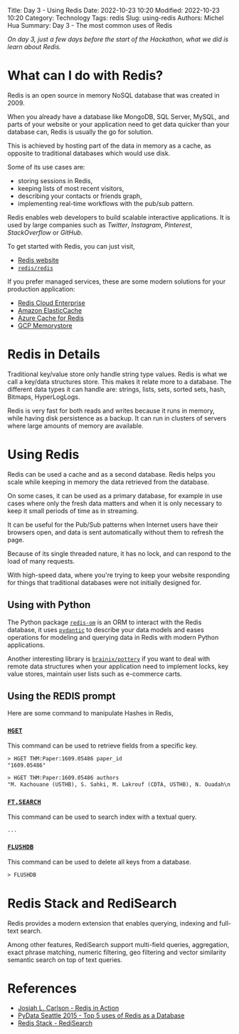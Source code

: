 Title: Day 3 - Using Redis
Date: 2022-10-23 10:20
Modified: 2022-10-23 10:20
Category: Technology
Tags: redis
Slug: using-redis
Authors: Michel Hua
Summary: Day 3 - The most common uses of Redis

_On day 3, just a few days before the start of the Hackathon, what we did is learn about Redis._

# What can I do with Redis?

Redis is an open source in memory NoSQL database that was created in 2009.

When you already have a database like MongoDB, SQL Server, MySQL, and parts of your website or your application need to get data quicker than your database can, Redis is usually the go for solution.

This is achieved by hosting part of the data in memory as a cache, as opposite to traditional databases which would use disk.

Some of its use cases are:

- storing sessions in Redis,
- keeping lists of most recent visitors,
- describing your contacts or friends graph,
- implementing real-time workflows with the pub/sub pattern.

Redis enables web developers to build scalable interactive applications. It is used by large companies such as _Twitter_, _Instagram_, _Pinterest_, _StackOverflow_ or _GitHub_.

To get started with Redis, you can just visit,

- [Redis website](https://redis.io/)
- [`redis/redis`](https://github.com/redis/redis)

If you prefer managed services, these are some modern solutions for your production application:

- [Redis Cloud Enterprise](https://redis.com/redis-enterprise-cloud/overview/)
- [Amazon ElasticCache](https://aws.amazon.com/redis/)
- [Azure Cache for Redis](https://azure.microsoft.com/en-us/products/cache/)
- [GCP Memorystore](https://cloud.google.com/memorystore/)

# Redis in Details

Traditional key/value store only handle string type values. Redis is what we call a key/data structures store. This makes it relate more to a database. The different data types it can handle are: strings, lists, sets, sorted sets, hash, Bitmaps, HyperLogLogs.

Redis is very fast for both reads and writes because it runs in memory, while having disk persistence as a backup.
It can run in clusters of servers where large amounts of memory are available.

# Using Redis

Redis can be used a cache and as a second database. Redis helps you scale while keeping in memory the data retrieved from the database.

On some cases, it can be used as a primary database, for example in use cases where only the fresh data matters and when it is only necessary to keep it small periods of time as in streaming.

It can be useful for the Pub/Sub patterns when Internet users have their browsers open, and data is sent automatically without them to refresh the page.

Because of its single threaded nature, it has no lock, and can respond to the load of many requests.

With high-speed data, where you're trying to keep your website responding for things that traditional databases were not initially designed for.

## Using with Python

The Python package [`redis-om`](https://github.com/redis/redis-om-python) is an ORM to interact with the Redis database, it uses [`pydantic`](https://github.com/pydantic/pydantic) to describe your data models and eases operations for modeling and querying data in Redis with modern Python applications.

Another interesting library is [`brainix/pottery`](https://github.com/brainix/pottery) if you want to deal with remote data structures when your application need to implement locks, key value stores, maintain user lists such as e-commerce carts.

## Using the REDIS prompt

Here are some command to manipulate Hashes in Redis,

### [`HGET`](https://redis.io/commands/hget/)

This command can be used to retrieve fields from a specific key.

```txt
> HGET THM:Paper:1609.05486 paper_id
"1609.05486"

> HGET THM:Paper:1609.05486 authors
"M. Kachouane (USTHB), S. Sahki, M. Lakrouf (CDTA, USTHB), N. Ouadah\n  (CDTA)"
```

### [`FT.SEARCH`](https://redis.io/commands/ft.search/)

This command can be used to search index with a textual query.

```txt
...
```

### [`FLUSHDB`](https://redis.io/commands/flushdb/)

This command can be used to delete all keys from a database.

```txt
> FLUSHDB
```

# Redis Stack and RediSearch

Redis provides a modern extension that enables querying, indexing and full-text search.

Among other features, RediSearch support multi-field queries, aggregation, exact phrase matching, numeric filtering, geo filtering and vector similarity semantic search on top of text queries.

# References

- [Josiah L. Carlson - Redis in Action](https://www.goodreads.com/book/show/16033444-redis-in-action)
- [PyData Seattle 2015 - Top 5 uses of Redis as a Database](https://www.youtube.com/watch?v=jTTlBc2-T9Q)
- [Redis Stack - RediSearch](https://redis.io/docs/stack/search/)